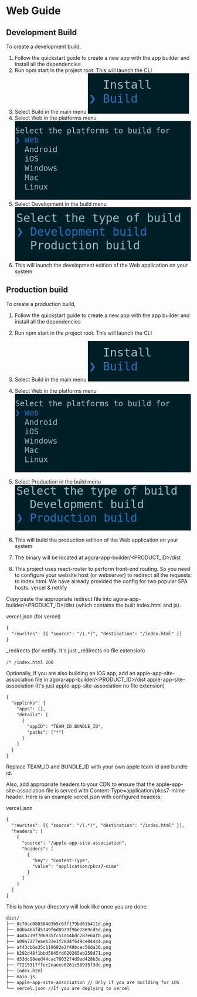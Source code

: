 # Web Guide

## Development Build
To create a development build,

1. Follow the quickstart guide to create a new app with the app builder and install all the dependencies
2. Run npm start in the project root. This will launch the CLI
3. Select Build in the main menu
![Select build](images/1.png)
4. Select Web in the platforms menu
![Select Web](images/2.png)
5. Select Development in the build menu
![Select Development](images/3.png)
6. This will launch the development edition of the Web application on your system

## Production build

To create a production build,

1. Follow the quickstart guide to create a new app with the app builder and install all the dependencies

2. Run npm start in the project root. This will launch the CLI

3. Select Build in the main menu
![Select build](images/1.png)
4. Select Web in the platforms menu
![Select Web](images/2.png)
5. Select Production in the build menu
![Select Production](images/4.png)
6. This will build the production edition of the Web application on your system

7. The binary will be located at agora-app-builder/<PRODUCT_ID>/dist

8. This project uses react-router to perform front-end routing. So you need to configure your website host (or webserver) to redirect all the requests to index.html. We have already provided the config for two popular SPA hosts: vercel & netlify


Copy paste the appropriate redirect file into agora-app-builder/<PRODUCT_ID>/dist (which contains the built index.html and js).

vercel.json (for vercel)


```
{
  "rewrites": [{ "source": "/(.*)", "destination": "/index.html" }]
}
```
_redirects (for netlify. It's just _redirects no file extension)


```/* /index.html 200```

Optionally, If you are also building an iOS app, add an apple-app-site-association file in agora-app-builder/&lt;PRODUCT_ID&gt;/dist
apple-app-site-association (It's just apple-app-site-association no file extension)


```
{
  "applinks": {
    "apps": [],
    "details": [
      {
        "appID": "TEAM_ID.BUNDLE_ID",
        "paths": ["*"]
      }
    ]
  }
}
```

Replace TEAM_ID and BUNDLE_ID with your own apple team id and bundle id.

Also, add appropriate headers to your CDN to ensure that the apple-app-site-association file is served with Content-Type=application/pkcs7-mime header. Here is an example vercel.json with configured headers:

vercel.json


```
{
  "rewrites": [{ "source": "/(.*)", "destination": "/index.html" }],
  "headers": [
    {
      "source": "/apple-app-site-association",
      "headers": [
        {
          "key": "Content-Type",
          "value": "application/pkcs7-mime"
        }
      ]
    }
  ]
}
```

This is how your directory will look like once you are done:

```
dist/
├── 0c70ae08030483b5c6ff179bd61b411d.png
├── 0dbb46afd5749f6d8979f9be7869cd5d.png
├── 44da239f706935fc51d14bdc287e6afb.png
├── a09a7277eaeb33e1f28d4f649ce04444.png
├── af43cb6e35c119682e2f40bcec56da30.png
├── b292d48f1bbd5845fd620265eb258d71.png
├── d33dc98eed44cac76032f4d9ad428b3e.png
├── f7215317ffec2eaeee0261c58935f3dc.png
├── index.html
├── main.js
├── apple-app-site-association // Only if you are building for iOS
└── vercel.json //If you are deplying to vercel
```
